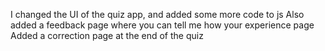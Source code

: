 I changed the UI of the quiz app, and added some more code to js
Also added a feedback page where you can tell me how your experience page
Added a correction page at the end of the quiz

